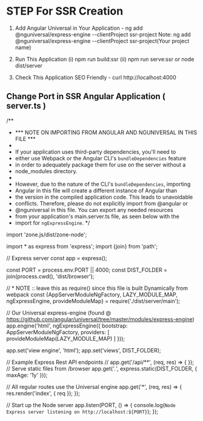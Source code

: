 # STEP For SSR Creation

1.  Add Angular Universal in Your Application - ng add @nguniversal/express-engine --clientProject ssr-project
Note: ng add @nguniversal/express-engine --clientProject ssr-project(Your project name)

2.  Run This Application
  (i) npm run build:ssr
  (ii) npm run serve:ssr  or node dist/server

3.  Check This Application SEO Friendly - curl http://localhost:4000


   Change Port in SSR Angular Application ( server.ts )
  ---------------------------------------------------------------


/**
 * *** NOTE ON IMPORTING FROM ANGULAR AND NGUNIVERSAL IN THIS FILE ***
 *
 * If your application uses third-party dependencies, you'll need to
 * either use Webpack or the Angular CLI's `bundleDependencies` feature
 * in order to adequately package them for use on the server without a
 * node_modules directory.
 *
 * However, due to the nature of the CLI's `bundleDependencies`, importing
 * Angular in this file will create a different instance of Angular than
 * the version in the compiled application code. This leads to unavoidable
 * conflicts. Therefore, please do not explicitly import from @angular or
 * @nguniversal in this file. You can export any needed resources
 * from your application's main.server.ts file, as seen below with the
 * import for `ngExpressEngine`.
 */

import 'zone.js/dist/zone-node';

import * as express from 'express';
import {join} from 'path';

// Express server
const app = express();

const PORT = process.env.PORT || 4000;
const DIST_FOLDER = join(process.cwd(), 'dist/browser');

// * NOTE :: leave this as require() since this file is built Dynamically from webpack
const {AppServerModuleNgFactory, LAZY_MODULE_MAP, ngExpressEngine, provideModuleMap} = require('./dist/server/main');

// Our Universal express-engine (found @ https://github.com/angular/universal/tree/master/modules/express-engine)
app.engine('html', ngExpressEngine({
  bootstrap: AppServerModuleNgFactory,
  providers: [
    provideModuleMap(LAZY_MODULE_MAP)
  ]
}));

app.set('view engine', 'html');
app.set('views', DIST_FOLDER);

// Example Express Rest API endpoints
// app.get('/api/**', (req, res) => { });
// Serve static files from /browser
app.get('*.*', express.static(DIST_FOLDER, {
  maxAge: '1y'
}));

// All regular routes use the Universal engine
app.get('*', (req, res) => {
  res.render('index', { req });
});

// Start up the Node server
app.listen(PORT, () => {
  console.log(`Node Express server listening on http://localhost:${PORT}`);
});
